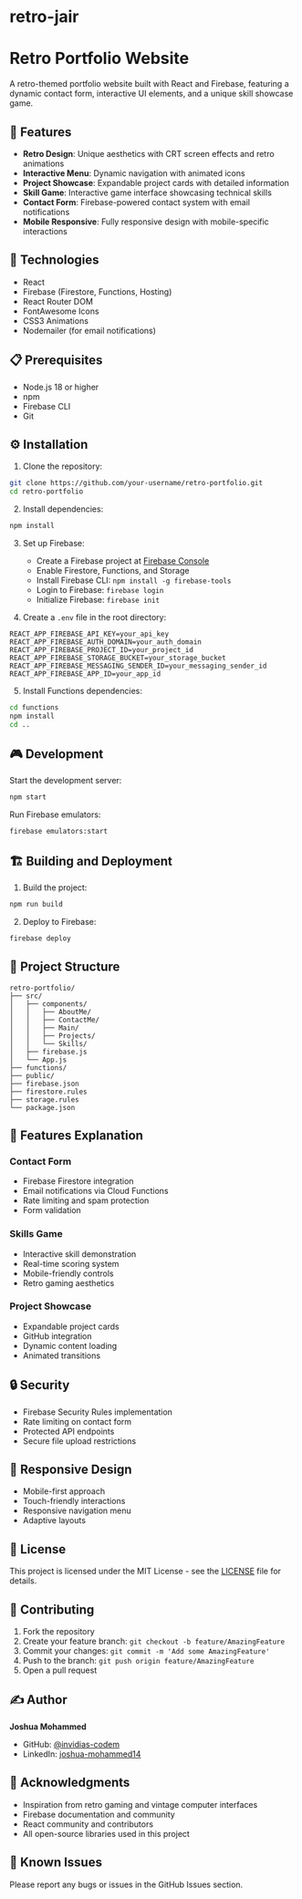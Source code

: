 # retro-jair

# Retro Portfolio Website

A retro-themed portfolio website built with React and Firebase, featuring a dynamic contact form, interactive UI elements, and a unique skill showcase game.

## 🌟 Features

- **Retro Design**: Unique aesthetics with CRT screen effects and retro animations
- **Interactive Menu**: Dynamic navigation with animated icons
- **Project Showcase**: Expandable project cards with detailed information
- **Skill Game**: Interactive game interface showcasing technical skills
- **Contact Form**: Firebase-powered contact system with email notifications
- **Mobile Responsive**: Fully responsive design with mobile-specific interactions

## 🚀 Technologies

- React 
- Firebase (Firestore, Functions, Hosting)
- React Router DOM
- FontAwesome Icons
- CSS3 Animations
- Nodemailer (for email notifications)

## 📋 Prerequisites

- Node.js 18 or higher
- npm
- Firebase CLI
- Git

## ⚙️ Installation

1. Clone the repository:
```bash
git clone https://github.com/your-username/retro-portfolio.git
cd retro-portfolio
```

2. Install dependencies:
```bash
npm install
```

3. Set up Firebase:
   - Create a Firebase project at [Firebase Console](https://console.firebase.google.com)
   - Enable Firestore, Functions, and Storage
   - Install Firebase CLI: `npm install -g firebase-tools`
   - Login to Firebase: `firebase login`
   - Initialize Firebase: `firebase init`

4. Create a `.env` file in the root directory:
```
REACT_APP_FIREBASE_API_KEY=your_api_key
REACT_APP_FIREBASE_AUTH_DOMAIN=your_auth_domain
REACT_APP_FIREBASE_PROJECT_ID=your_project_id
REACT_APP_FIREBASE_STORAGE_BUCKET=your_storage_bucket
REACT_APP_FIREBASE_MESSAGING_SENDER_ID=your_messaging_sender_id
REACT_APP_FIREBASE_APP_ID=your_app_id
```

5. Install Functions dependencies:
```bash
cd functions
npm install
cd ..
```

## 🎮 Development

Start the development server:
```bash
npm start
```

Run Firebase emulators:
```bash
firebase emulators:start
```

## 🏗️ Building and Deployment

1. Build the project:
```bash
npm run build
```

2. Deploy to Firebase:
```bash
firebase deploy
```

## 📁 Project Structure

```
retro-portfolio/
├── src/
│   ├── components/
│   │   ├── AboutMe/
│   │   ├── ContactMe/
│   │   ├── Main/
│   │   ├── Projects/
│   │   └── Skills/
│   ├── firebase.js
│   └── App.js
├── functions/
├── public/
├── firebase.json
├── firestore.rules
├── storage.rules
└── package.json
```

## 🎯 Features Explanation

### Contact Form
- Firebase Firestore integration
- Email notifications via Cloud Functions
- Rate limiting and spam protection
- Form validation

### Skills Game
- Interactive skill demonstration
- Real-time scoring system
- Mobile-friendly controls
- Retro gaming aesthetics

### Project Showcase
- Expandable project cards
- GitHub integration
- Dynamic content loading
- Animated transitions

## 🔒 Security

- Firebase Security Rules implementation
- Rate limiting on contact form
- Protected API endpoints
- Secure file upload restrictions

## 📱 Responsive Design

- Mobile-first approach
- Touch-friendly interactions
- Responsive navigation menu
- Adaptive layouts

## 📄 License

This project is licensed under the MIT License - see the [LICENSE](LICENSE) file for details.

## 🤝 Contributing

1. Fork the repository
2. Create your feature branch: `git checkout -b feature/AmazingFeature`
3. Commit your changes: `git commit -m 'Add some AmazingFeature'`
4. Push to the branch: `git push origin feature/AmazingFeature`
5. Open a pull request

## ✍️ Author

**Joshua Mohammed**
- GitHub: [@invidias-codem](https://github.com/invidias-codem)
- LinkedIn: [joshua-mohammed14](https://www.linkedin.com/in/joshua-mohammed14/)

## 🙏 Acknowledgments

- Inspiration from retro gaming and vintage computer interfaces
- Firebase documentation and community
- React community and contributors
- All open-source libraries used in this project

## 🐛 Known Issues

Please report any bugs or issues in the GitHub Issues section.

